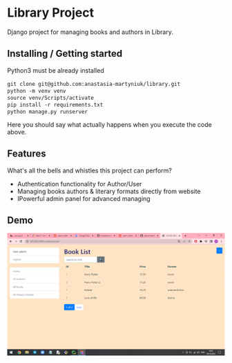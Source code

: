 # Library Project

Django project for managing books and authors in Library.

## Installing / Getting started

Python3 must be already installed

```shell
git clone git@github.com:anastasia-martyniuk/library.git
python -m venv venv
source venv/Scripts/activate
pip install -r requirements.txt
python manage.py runserver
```

Here you should say what actually happens when you execute the code above.


## Features

What's all the bells and whistles this project can perform?
* Authentication functionality for Author/User
* Managing books authors & literary formats directly from website
* IPowerful admin panel for advanced managing

## Demo

![Website Interface](img.png)
